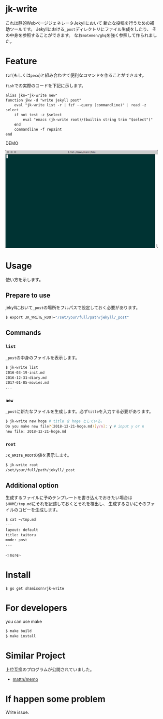 # jk-write

これは静的WebページジェネレータJekyllにおいて
新たな投稿を行うための補助ツールです。
Jekyllにおける`_post`ディレクトリにファイル生成をしたり、
その中身を参照することができます。
なお`motemen/ghq`を強く参照して作られました。

# Feature

`fzf`(もしくは`peco`)と組み合わせて便利なコマンドを作ることができます。

`fish`での実際のコードを下記に示します。
```fish
alias jkn="jk-write new"
function jkw -d "write jekyll post"
    eval "jk-write list -r | fzf --query (commandline)" | read -z select
    if not test -z $select
        eval "emacs (jk-write root)/(builtin string trim "$select")"
    end
    commandline -f repaint
end
```

DEMO

![demo](demo.gif)

# Usage

使い方を示します。

## Prepare to use

jekyllにおいて`_post`の場所をフルパスで設定しておく必要があります。
```sh
$ export JK_WRITE_ROOT="/set/your/full/path/jekyll/_post"
```

## Commands

### `list`
`_post`の中身のファイルを表示します。

```sh
$ jk-write list
2016-03-19-init.md
2016-12-31-diary.md
2017-01-05-movies.md
...
```

### `new`
`_post`に新たなファイルを生成します。必ず`title`を入力する必要があります。
```sh
$ jk-write new hoge # title を hoge としている。
Do you make new file?(2018-12-21-hoge.md)[y/n]: y # input y or n
new file: 2018-12-21-hoge.md
```

### `root`
`JK_WRITE_ROOT`の値を表示します。
```sh
$ jk-write root
/set/your/full/path/jekyll/_post
```

## Additional option
生成するファイルに予めテンプレートを書き込んでおきたい場合は
`$HOME/tmp.md`にそれを記述しておくとそれを検出し、
生成するさいにそのファイルのコピーを生成します。

```sh
$ cat ~/tmp.md
---
layout: default
title: taitoru
mode: post
---

<!more>
```

# Install

```sh
$ go get shamisonn/jk-write
```

# For developers

you can use make
```sh
$ make build
$ make install
```

# Similar Project

上位互換のプログラムが公開されていました。
- [mattn/memo](https://github.com/mattn/memo)

# If happen some problem

Write issue.
